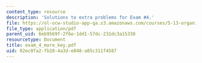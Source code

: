 ```yaml
---
content_type: resource
description: 'Solutions to extra problems for Exam #4.'
file: https://ol-ocw-studio-app-qa.s3.amazonaws.com/courses/5-13-organic-chemistry-ii-fall-2006/02ec0fa2fb284a3de048a85c311f4587_exam_4_more_key.pdf
file_type: application/pdf
parent_uid: 6eb9569f-2f6e-1dd1-57dc-231dc3a15338
resourcetype: Document
title: exam_4_more_key.pdf
uid: 02ec0fa2-fb28-4a3d-e048-a85c311f4587
---
```

